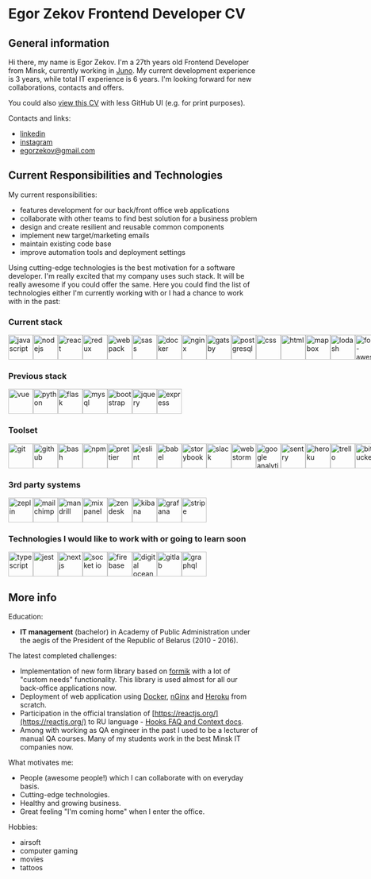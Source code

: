 # Egor Zekov Frontend Developer CV

## General information
Hi there, my name is Egor Zekov. I'm a 27th years old Frontend Developer from Minsk, currently working in [Juno](https://gojuno.com/). My current development experience is 3 years, while total IT experience is 6 years. I'm looking forward for new collaborations, contacts and offers.

You could also [view this CV](https://github.com/egorzekov/cv/blob/master/README.md) with less GitHub UI (e.g. for print purposes).

Contacts and links:
- <a href="https://www.linkedin.com/in/egor-zekov-aab097b1/" target="_blank">linkedin</a>
- <a href="https://www.instagram.com/egorzekov/" target="_blank">instagram</a>
- <a href="mailto:egorzekov@gmail.com">egorzekov@gmail.com</a>

## Current Responsibilities and Technologies

My current responsibilities:

- features development for our back/front office web applications
- collaborate with other teams to find best solution for a business problem
- design and create resilient and reusable common components
- implement new target/marketing emails
- maintain existing code base
- improve automation tools and deployment settings

Using cutting-edge technologies is the best motivation for a software developer. I'm really excited that my company uses such stack. It will be really awesome if you could offer the same. Here you could find the list of technologies either I'm currently working with or I had a chance to work with in the past:

### Current stack

<div style="display: flex;">
<img src="https://cdn.svgporn.com/logos/javascript.svg" alt="javascript" height="50" />
<img src="https://cdn.svgporn.com/logos/nodejs-icon.svg" alt="nodejs" height="50" />
<img src="https://cdn.svgporn.com/logos/react.svg" alt="react" height="50" />
<img src="https://cdn.svgporn.com/logos/redux.svg" alt="redux" height="50" />
<img src="https://cdn.svgporn.com/logos/webpack.svg" alt="webpack" height="50" />

<img src="https://cdn.svgporn.com/logos/sass.svg" alt="sass" height="50" />
<img src="https://cdn.svgporn.com/logos/docker.svg" alt="docker" height="50" />
<img src="https://quiksite.com/wp-content/uploads/2016/09/Nginx-Logo-02.png" alt="nginx" height="50" />
<a href="https://www.gatsbyjs.org/" target="_blank">
<img src="https://cdn.svgporn.com/logos/gatsby.svg" alt="gatsby" height="50" />
</a>
<a href="https://www.postgresql.org/" target="_blank">
<img src="https://cdn.svgporn.com/logos/postgresql.svg" alt="postgresql" height="50" />
</a>

<img src="https://cdn.svgporn.com/logos/css-3.svg" alt="css" height="50" />
<img src="https://cdn.svgporn.com/logos/html-5.svg" alt="html" height="50" />
<a href="https://www.mapbox.com/" target="_blank">
<img src="https://cdn.svgporn.com/logos/mapbox.svg" alt="mapbox" height="50" />
</a>
<a href="https://lodash.com/" target="_blank">
<img src="https://cdn.svgporn.com/logos/lodash.svg" alt="lodash" height="50" />
</a>
<a href="https://fontawesome.com/" target="_blank">
<img src="https://cdn.svgporn.com/logos/font-awesome.svg" alt="font-awesome" height="50" />
</a>

<a href="https://momentjs.com/" target="_blank">
<img src="https://cdn.svgporn.com/logos/momentjs.svg" alt="momentjs" height="50" />
</a>
<a href="https://postcss.org/" target="_blank">
<img src="https://cdn.svgporn.com/logos/postcss.svg" alt="postcss" height="50" />
</a>
<img src="https://assets.getpop.org/wp-content/plugins/getpop-processors/img/documentation/logos/handlebars.png" alt="handlebars" height="50" />
<img src="https://cdn.svgporn.com/logos/markdown.svg" alt="markdown" height="50" />
</div>

### Previous stack

<div style="display: flex;">
<img src="https://cdn.svgporn.com/logos/vue.svg" alt="vue" height="50" />
<img src="https://cdn.svgporn.com/logos/python.svg" alt="python" height="50" />
<img src="https://cdn.svgporn.com/logos/flask.svg" alt="flask" height="50" />
<img src="https://cdn.svgporn.com/logos/mysql.svg" alt="mysql" height="50" />
<img src="https://cdn.svgporn.com/logos/bootstrap.svg" alt="bootstrap" height="50" />
<img src="https://cdn.svgporn.com/logos/jquery.svg" alt="jquery" height="50" />
<img src="https://cdn.svgporn.com/logos/express.svg" alt="express" height="50" />
</div>

### Toolset

<div style="display: flex;">
<img src="https://cdn.svgporn.com/logos/git-icon.svg" alt="git" height="50" />
<img src="https://cdn.svgporn.com/logos/github-icon.svg" alt="github" height="50" />
<img src="https://cdn.svgporn.com/logos/terminal.svg" alt="bash" height="50" />
<img src="https://cdn.svgporn.com/logos/npm.svg" alt="npm" height="50" />
<a href="https://prettier.io/" target="_blank">
<img src="https://cdn.svgporn.com/logos/prettier.svg" alt="prettier" height="50" />
</a>
<a href="https://eslint.org/" target="_blank">
<img src="https://cdn.svgporn.com/logos/eslint.svg" alt="eslint" height="50" />
</a>
<img src="https://cdn.svgporn.com/logos/babel.svg" alt="babel" height="50" />
<a href="https://storybook.js.org/" target="_blank">
<img src="https://cdn.svgporn.com/logos/storybook-icon.svg" alt="storybook" height="50" />
</a>
<img src="https://cdn.svgporn.com/logos/slack-icon.svg" alt="slack" height="50" />
<img src="https://cdn.svgporn.com/logos/webstorm.svg" alt="webstorm" height="50" />
<a href="https://marketingplatform.google.com/about/analytics/?hl=en_GB" target="_blank">
<img src="https://www.searchpng.com/wp-content/uploads/2019/02/Google-Analytics-Logo-PNG-715x715.png" alt="google analytics" height="50" />
</a>
<a href="https://sentry.io/welcome/" target="_blank">
<img src="https://cdn.svgporn.com/logos/sentry.svg" alt="sentry" height="50" />
</a>
<img src="https://cdn.svgporn.com/logos/heroku.svg" alt="heroku" height="50" />
<a href="https://trello.com" target="_blank">
<img src="https://cdn.svgporn.com/logos/trello.svg" alt="trello" height="50" />
</a>
<a href="https://bitbucket.org/product" target="_blank">
<img src="https://cdn.svgporn.com/logos/bitbucket.svg" alt="bitbucket" height="50" />
</a>
<a href="https://www.atlassian.com/software/jira" target="_blank">
<img src="https://cdn.svgporn.com/logos/jira.svg" alt="jira" height="50" />
</a>
<a href="https://code.visualstudio.com/" target="_blank">
<img src="https://cdn.svgporn.com/logos/visual-studio-code.svg" alt="visual studio code" height="50" />
</a>
<a href="https://yarnpkg.com/lang/en/" target="_blank">
<img src="https://cdn.svgporn.com/logos/yarn.svg" alt="yarn" height="50" />
</a>
<img src="https://cdn.svgporn.com/logos/macosx.svg" alt="macosx" height="50" />
<a href="https://www.browserstack.com/" target="_blank">
<img src="https://cdn.svgporn.com/logos/browserstack.svg" alt="browserstack" height="50" />
</a>
<a href="https://surge.sh/" target="_blank">
<img src="https://cdn.svgporn.com/logos/surge.svg" alt="surge" height="50" />
</a>
<a href="https://www.charlesproxy.com/" target="_blank">
<img src="https://davidwalsh.name/demo/charlesproxyicon.svg" alt="charles proxy" height="50" />
</a>
</div>

### 3rd party systems

<div style="display: flex;">
<a href="https://zeplin.io/" target="_blank">
<img src="https://slack-files2.s3-us-west-2.amazonaws.com/avatars/2015-12-15/16747560928_3330dc995a8453913308_512.png" alt="zeplin" height="50" />
</a>
<a href="https://mailchimp.com/" target="_blank">
<img src="https://cdn.svgporn.com/logos/mailchimp-freddie.svg" alt="mailchimp" height="50" />
</a>
<a href="https://mandrill.com/" target="_blank">
<img src="https://cdn.svgporn.com/logos/mandrill.svg" alt="mandrill" height="50" />
</a>
<a href="https://mixpanel.com/" target="_blank">
<img src="https://cdn.svgporn.com/logos/mixpanel.svg" alt="mixpanel" height="50" />
</a>
<a href="https://www.zendesk.com/" target="_blank">
<img src="https://cdn.svgporn.com/logos/zendesk.svg" alt="zendesk" height="50" />
</a>
<a href="https://www.elastic.co/products/kibana" target="_blank">
<img src="https://cdn.svgporn.com/logos/kibana.svg" alt="kibana" height="50" />
</a>
<a href="https://grafana.com/" target="_blank">
<img src="https://cdn.svgporn.com/logos/grafana.svg" alt="grafana" height="50" />
</a>
<a href="https://stripe.com/" target="_blank">
<img src="https://cdn.svgporn.com/logos/stripe.svg" alt="stripe" height="50" />
</a>
</div>

### Technologies I would like to work with or going to learn soon

<div style="display: flex;">
<a href="https://www.typescriptlang.org/" target="_blank">
<img src="https://cdn.svgporn.com/logos/typescript-icon.svg" alt="typescript" height="50" />
</a>
<a href="https://jestjs.io/" target="_blank">
<img src="https://cdn.svgporn.com/logos/jest.svg" alt="jest" height="50" />
</a>
<img src="https://cdn.svgporn.com/logos/nextjs.svg" alt="nextjs" height="50" />
<a href="https://socket.io/" target="_blank">
<img src="https://cdn.svgporn.com/logos/socket.io.svg" alt="socket io" height="50" />
</a>
<a href="https://firebase.google.com/" target="_blank">
<img src="https://cdn.svgporn.com/logos/firebase.svg" alt="firebase" height="50" />
</a>
<a href="https://www.digitalocean.com/" target="_blank">
<img src="https://cdn.svgporn.com/logos/digital-ocean.svg" alt="digital ocean" height="50" />
</a>
<a href="https://about.gitlab.com/" target="_blank">
<img src="https://cdn.svgporn.com/logos/gitlab.svg" alt="gitlab" height="50" />
</a>
<a href="https://graphql.org/" target="_blank">
<img src="https://cdn.svgporn.com/logos/graphql.svg" alt="graphql" height="50" />
</a>
</div>

## More info

Education:
 - **IT management** (bachelor) in Academy of Public Administration under the aegis of the President of the Republic of Belarus (2010 - 2016).

The latest completed challenges:
 - Implementation of new form library based on [formik](https://jaredpalmer.com/formik/) with a lot of "custom needs" functionality. This library is used almost for all our back-office applications now.
 - Deployment of web application using [Docker](https://www.docker.com/), [nGinx](https://nginx.org/en/) and [Heroku](https://www.heroku.com/home) from scratch.
 - Participation in the official translation of [https://reactjs.org/](https://reactjs.org/) to RU language - [Hooks FAQ and Context docs](https://github.com/reactjs/ru.reactjs.org/issues?q=author%3Aegorzekov).
 - Among with working as QA engineer in the past I used to be a lecturer of manual QA courses. Many of my students work in the best Minsk IT companies now.
 
What motivates me:
 - People (awesome people!) which I can collaborate with on everyday basis.
 - Cutting-edge technologies.
 - Healthy and growing business.
 - Great feeling "I'm coming home" when I enter the office.
 
Hobbies:
 - airsoft
 - computer gaming
 - movies
 - tattoos
